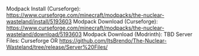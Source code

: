 Modpack Install (Curseforge): https://www.curseforge.com/minecraft/modpacks/the-nuclear-wasteland/install/5193603
Modpack Download (Curseforge): https://www.curseforge.com/minecraft/modpacks/the-nuclear-wasteland/download/5193603
Modpack Download (Modrinth): TBD
Server Files: Curseforge OR https://github.com/ItsBrendo/The-Nuclear-Wasteland/tree/release/Server%20Files/
